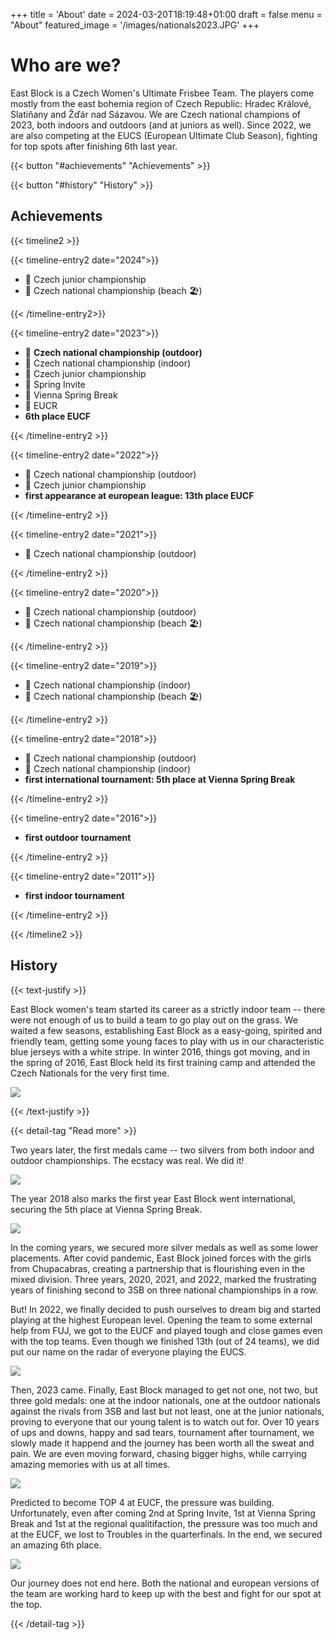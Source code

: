 +++
title = 'About'
date = 2024-03-20T18:19:48+01:00
draft = false
menu = "About"
featured_image = '/images/nationals2023.JPG'
+++

# Who are we?

East Block is a Czech Women's Ultimate Frisbee Team. The players come mostly from the east bohemia region of Czech Republic: Hradec Králové, Slatiňany and Žďár nad Sázavou. We are Czech national champions of 2023, both indoors and outdoors (and at juniors as well). Since 2022, we are also competing at the EUCS (European Ultimate Club Season), fighting for top spots after finishing 6th last year.

{{< button "#achievements" "Achievements" >}}

{{< button "#history" "History" >}}

## Achievements

{{< timeline2 >}}

{{< timeline-entry2 date="2024">}}

- 🥇 Czech junior championship
- 🥉 Czech national championship (beach 🏖️)

{{< /timeline-entry2>}}

{{< timeline-entry2 date="2023">}}

- 🥇 **Czech national championship (outdoor)**
- 🥇 Czech national championship (indoor)
- 🥇 Czech junior championship
- 🥈 Spring Invite
- 🥇 Vienna Spring Break
- 🥇 EUCR
- **6th place EUCF**

{{< /timeline-entry2 >}}

{{< timeline-entry2 date="2022">}}

- 🥈 Czech national championship (outdoor)
- 🥇 Czech junior championship
- **first appearance at european league: 13th place EUCF**

{{< /timeline-entry2 >}}

{{< timeline-entry2 date="2021">}}

- 🥈 Czech national championship (outdoor)

{{< /timeline-entry2 >}}

{{< timeline-entry2 date="2020">}}

- 🥈 Czech national championship (outdoor)
- 🥈 Czech national championship (beach 🏖️)

{{< /timeline-entry2 >}}

{{< timeline-entry2 date="2019">}}

- 🥉 Czech national championship (indoor)
- 🥇 Czech national championship (beach 🏖️)

{{< /timeline-entry2 >}}

{{< timeline-entry2 date="2018">}}

- 🥈 Czech national championship (outdoor)
- 🥈 Czech national championship (indoor)
- **first international tournament: 5th place at Vienna Spring Break**

{{< /timeline-entry2 >}}

{{< timeline-entry2 date="2016">}}

- **first outdoor tournament**

{{< /timeline-entry2 >}}


{{< timeline-entry2 date="2011">}}

- **first indoor tournament**

{{< /timeline-entry2 >}}

{{< /timeline2 >}}

## History

{{< text-justify >}}

East Block women's team started its career as a strictly indoor team -- there were not enough of us to build a team to go play out on the grass. We waited a few seasons, establishing East Block as a easy-going, spirited and friendly team, getting some young faces to play with us in our characteristic blue jerseys with a white stripe. In winter 2016, things got moving, and in the spring of 2016, East Block held its first training camp and attended the Czech Nationals for the very first time.

![](/images/history/vbw_prvni_outdoor.jpg)

{{< /text-justify >}}

{{< detail-tag "Read more" >}}

Two years later, the first medals came -- two silvers from both indoor and outdoor championships. The ecstacy was real. We did it!

![](/images/history/mcr_indoor_2018_silver.jpeg)

The year 2018 also marks the first year East Block went international, securing the 5th place at Vienna Spring Break.

![](/images/history/spring_break_2018.jpg)

In the coming years, we secured more silver medals as well as some lower placements. After covid pandemic, East Block joined forces with the girls from Chupacabras, creating a partnership that is flourishing even in the mixed division. Three years, 2020, 2021, and 2022, marked the frustrating years of finishing second to 3SB on three national championships in a row. 

But! In 2022, we finally decided to push ourselves to dream big and started playing at the highest European level. Opening the team to some external help from FUJ, we got to the EUCF and played tough and close games even with the top teams. Even though we finished 13th (out of 24 teams), we did put our name on the radar of everyone playing the EUCS.

![](/images/eucf2023.JPG)

Then, 2023 came. Finally, East Block managed to get not one, not two, but three gold medals: one at the indoor nationals, one at the outdoor nationals against the rivals from 3SB and last but not least, one at the junior nationals, proving to everyone that our young talent is to watch out for. Over 10 years of ups and downs, happy and sad tears, tournament after tournament, we slowly made it happend and the journey has been worth all the sweat and pain. We are even moving forward, chasing bigger highs, while carrying amazing memories with us at all times.

![](/images/nationals2023.JPG)

Predicted to become TOP 4 at EUCF, the pressure was building. Unfortunately, even after coming 2nd at Spring Invite, 1st at Vienna Spring Break and 1st at the regional qualitifaction, the pressure was too much and at the EUCF, we lost to Troubles in the quarterfinals. In the end, we secured an amazing 6th place.

![](/images/history/eucf2023.png)

Our journey does not end here. Both the national and european versions of the team are working hard to keep up with the best and fight for our spot at the top.

{{< /detail-tag >}}
